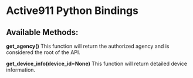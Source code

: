 Active911 Python Bindings
========================

## Available Methods:

**get_agency()**
This function will return the authorized agency and is considered the root of the API.

**get_device_info(device_id=None)**
This function will return detailed device information.
